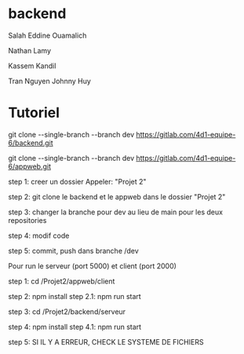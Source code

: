 # backend

Salah Eddine Ouamalich

Nathan Lamy

Kassem Kandil

Tran Nguyen Johnny Huy

# Tutoriel

git clone --single-branch --branch dev https://gitlab.com/4d1-equipe-6/backend.git

git clone --single-branch --branch dev https://gitlab.com/4d1-equipe-6/appweb.git

step 1: creer un dossier Appeler: "Projet 2"

step 2: git clone le backend et le appweb dans le dossier "Projet 2" 

step 3: changer la branche pour dev au lieu de main pour les deux repositories

step 4: modif code

step 5: commit, push dans branche /dev

Pour run le serveur (port 5000) et client (port 2000)

step 1: cd /Projet2/appweb/client

step 2: npm install
step 2.1: npm run start

step 3: cd /Projet2/backend/serveur

step 4: npm install
step 4.1: npm run start

step 5: SI IL Y A ERREUR, CHECK LE SYSTEME DE FICHIERS
